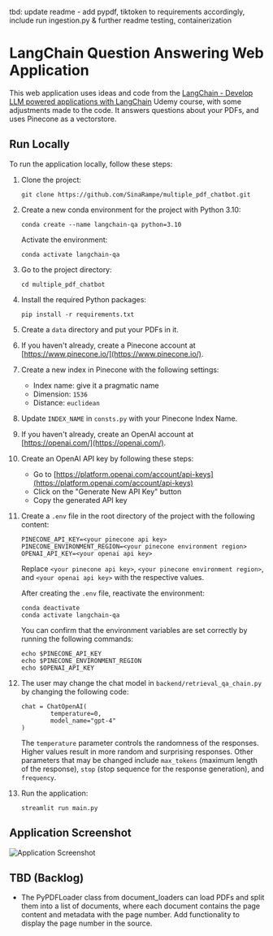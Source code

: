 tbd: update readme - add pypdf, tiktoken to requirements accordingly, include run ingestion.py & further readme testing, containerization
# LangChain Question Answering Web Application

This web application uses ideas and code from the [LangChain - Develop LLM powered applications with LangChain](https://www.udemy.com/course/langchain/) Udemy course, with some adjustments made to the code. It answers questions about your PDFs, and uses Pinecone as a vectorstore.

## Run Locally

To run the application locally, follow these steps:

1. Clone the project:

   ```
   git clone https://github.com/SinaRampe/multiple_pdf_chatbot.git
   ```

2. Create a new conda environment for the project with Python 3.10:

   ```
   conda create --name langchain-qa python=3.10
   ```

   Activate the environment:

   ```
   conda activate langchain-qa
   ```

3. Go to the project directory:

   ```
   cd multiple_pdf_chatbot
   ```

4. Install the required Python packages:

   ```
   pip install -r requirements.txt
   ```

5. Create a `data` directory and put your PDFs in it.

6. If you haven't already, create a Pinecone account at [https://www.pinecone.io/](https://www.pinecone.io/).

7. Create a new index in Pinecone with the following settings:

   - Index name: give it a pragmatic name
   - Dimension: `1536`
   - Distance: `euclidean`

8. Update `INDEX_NAME` in `consts.py` with your Pinecone Index Name.

9. If you haven't already, create an OpenAI account at [https://openai.com/](https://openai.com/).

10. Create an OpenAI API key by following these steps:

    - Go to [https://platform.openai.com/account/api-keys](https://platform.openai.com/account/api-keys)
    - Click on the "Generate New API Key" button
    - Copy the generated API key

11. Create a `.env` file in the root directory of the project with the following content:

    ```
    PINECONE_API_KEY=<your pinecone api key>
    PINECONE_ENVIRONMENT_REGION=<your pinecone environment region>
    OPENAI_API_KEY=<your openai api key>
    ```

    Replace `<your pinecone api key>`, `<your pinecone environment region>`, and `<your openai api key>` with the respective values.

    After creating the `.env` file, reactivate the environment:

    ```
    conda deactivate
    conda activate langchain-qa
    ```

    You can confirm that the environment variables are set correctly by running the following commands:

    ```
    echo $PINECONE_API_KEY
    echo $PINECONE_ENVIRONMENT_REGION
    echo $OPENAI_API_KEY
    ```

12. The user may change the chat model in `backend/retrieval_qa_chain.py` by changing the following code:

    ```
    chat = ChatOpenAI(
            temperature=0,
            model_name="gpt-4"
    )
    ```

    The `temperature` parameter controls the randomness of the responses. Higher values result in more random and surprising responses. Other parameters that may be changed include `max_tokens` (maximum length of the response), `stop` (stop sequence for the response generation), and `frequency`.

13. Run the application:

    ```
    streamlit run main.py
    ```

## Application Screenshot

![Application Screenshot](https://github.com/SinaRampe/multiple_pdf_chatbot/blob/main/pics/app.png)

## TBD (Backlog)

- The PyPDFLoader class from document_loaders can load PDFs and split them into a list of documents, where each document contains the page content and metadata with the page number. Add functionality to display the page number in the source.
